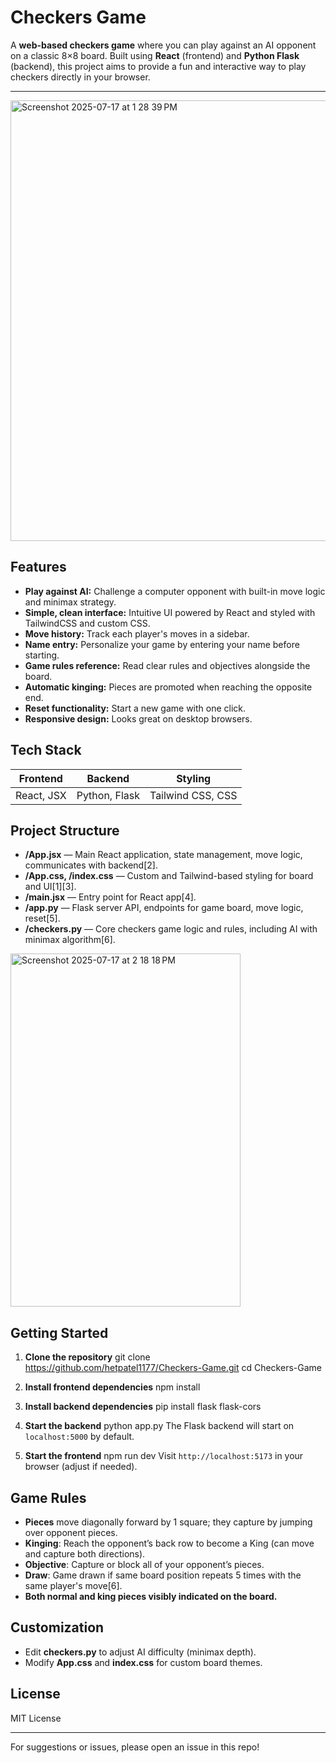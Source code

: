 # Checkers Game

A **web-based checkers game** where you can play against an AI opponent on a classic 8×8 board. Built using **React** (frontend) and **Python Flask** (backend), this project aims to provide a fun and interactive way to play checkers directly in your browser.

---
<img width="868" height="705" alt="Screenshot 2025-07-17 at 1 28 39 PM" src="https://github.com/user-attachments/assets/cc87fe5c-13cb-4659-bece-42973fc0faca" />


## Features

- **Play against AI:** Challenge a computer opponent with built-in move logic and minimax strategy.
- **Simple, clean interface:** Intuitive UI powered by React and styled with TailwindCSS and custom CSS.
- **Move history:** Track each player's moves in a sidebar.
- **Name entry:** Personalize your game by entering your name before starting.
- **Game rules reference:** Read clear rules and objectives alongside the board.
- **Automatic kinging:** Pieces are promoted when reaching the opposite end.
- **Reset functionality:** Start a new game with one click.
- **Responsive design:** Looks great on desktop browsers.

## Tech Stack

| Frontend          | Backend            | Styling            |
|-------------------|--------------------|--------------------|
| React, JSX        | Python, Flask      | Tailwind CSS, CSS  |

## Project Structure

- **/App.jsx** — Main React application, state management, move logic, communicates with backend[2].
- **/App.css, /index.css** — Custom and Tailwind-based styling for board and UI[1][3].
- **/main.jsx** — Entry point for React app[4].
- **/app.py** — Flask server API, endpoints for game board, move logic, reset[5].
- **/checkers.py** — Core checkers game logic and rules, including AI with minimax algorithm[6].

<img width="368" height="565" alt="Screenshot 2025-07-17 at 2 18 18 PM" src="https://github.com/user-attachments/assets/4545ba44-2f59-4360-9500-e1fe08533c3d" />

## Getting Started

1. **Clone the repository**
git clone https://github.com/hetpatel1177/Checkers-Game.git
cd Checkers-Game

2. **Install frontend dependencies**
npm install

3. **Install backend dependencies**
pip install flask flask-cors

4. **Start the backend**
python app.py
The Flask backend will start on `localhost:5000` by default.

5. **Start the frontend**
npm run dev
Visit `http://localhost:5173` in your browser (adjust if needed).

## Game Rules

- **Pieces** move diagonally forward by 1 square; they capture by jumping over opponent pieces.
- **Kinging**: Reach the opponent’s back row to become a King (can move and capture both directions).
- **Objective**: Capture or block all of your opponent’s pieces.
- **Draw**: Game drawn if same board position repeats 5 times with the same player's move[6].
- **Both normal and king pieces visibly indicated on the board.**

## Customization

- Edit **checkers.py** to adjust AI difficulty (minimax depth).
- Modify **App.css** and **index.css** for custom board themes.

## License

MIT License

---

For suggestions or issues, please open an issue in this repo!
